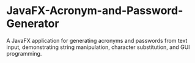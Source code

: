 # JavaFX-Acronym-and-Password-Generator
A JavaFX application for generating acronyms and passwords from text input, demonstrating string manipulation, character substitution, and GUI programming.

